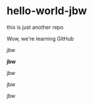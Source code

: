 # hello-world-jbw
this is just another repo

Wow, we're learning GitHub

*jbw*

**jbw**

jbw 

jbw

jbw
